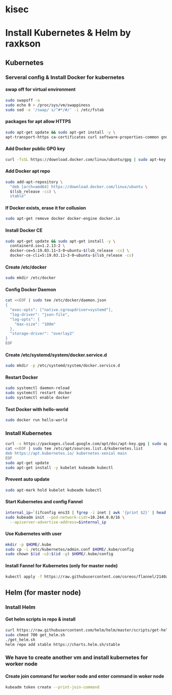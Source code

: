 # kisec

# Install Kubernetes & Helm by raxkson

## Kubernetes
### Serveral config & Install Docker for kubernetes
#### swap off for virtual environment
```bash
sudo swapoff -a
sudo echo 0 > /proc/sys/vm/swappiness
sudo sed -e '/swap/ s/^#*/#/' -i /etc/fstab
```

#### packages for apt allow HTTPS
```bash
sudo apt-get update && sudo apt-get install -y \
apt-transport-https ca-certificates curl software-properties-common gnupg2
```

#### Add Docker public GPG key
```bash
curl -fsSL https://download.docker.com/linux/ubuntu/gpg | sudo apt-key --keyring /etc/apt/trusted.gpg.d/docker.gpg add -
```

#### Add Docker apt repo
```bash
sudo add-apt-repository \
  "deb [arch=amd64] https://download.docker.com/linux/ubuntu \
  $(lsb_release -cs) \
  stable"
```

#### If Docker exists, erase it for collusion
```bash
sudo apt-get remove docker docker-engine docker.io
```

#### Install Docker CE
```bash
sudo apt-get update && sudo apt-get install -y \
  containerd.io=1.2.13-2 \
  docker-ce=5:19.03.11~3-0~ubuntu-$(lsb_release -cs) \
  docker-ce-cli=5:19.03.11~3-0~ubuntu-$(lsb_release -cs)
```

#### Create /etc/docker
```bash
sudo mkdir /etc/docker
```

#### Config Docker Daemon
```bash
cat <<EOF | sudo tee /etc/docker/daemon.json
{
  "exec-opts": ["native.cgroupdriver=systemd"],
  "log-driver": "json-file",
  "log-opts": {
    "max-size": "100m"
  },
  "storage-driver": "overlay2"
}
EOF
```

#### Create /etc/systemd/system/docker.service.d
```bash
sudo mkdir -p /etc/systemd/system/docker.service.d
```

#### Restart Docker
```bash
sudo systemctl daemon-reload
sudo systemctl restart docker
sudo systemctl enable docker
```

#### Test Docker with hello-world
```bash
sudo docker run hello-world
```


### Install Kubernetes
```bash
curl -s https://packages.cloud.google.com/apt/doc/apt-key.gpg | sudo apt-key add -
cat <<EOF | sudo tee /etc/apt/sources.list.d/kubernetes.list
deb https://apt.kubernetes.io/ kubernetes-xenial main
EOF
sudo apt-get update
sudo apt-get install -y kubelet kubeadm kubectl
```

#### Prevent auto update
```bash
sudo apt-mark hold kubelet kubeadm kubectl
```

#### Start Kubernetes and config Fannel
```bash
internal_ip=`(ifconfig ens33 | fgrep -i inet | awk '{print $2}' | head -n 1)`
sudo kubeadm init --pod-network-cidr=10.244.0.0/16 \
  --apiserver-advertise-address=$internal_ip
```

#### Use Kubernetes with user
```bash
mkdir -p $HOME/.kube
sudo cp -i /etc/kubernetes/admin.conf $HOME/.kube/config
sudo chown $(id -u):$(id -g) $HOME/.kube/config
```

#### Install Fannel for Kubernetes (only for master node)
```bash
kubectl apply -f https://raw.githubusercontent.com/coreos/flannel/2140ac876ef134e0ed5af15c65e414cf26827915/Documentation/kube-flannel.yml
```

## Helm (for master node)
### Install Helm
#### Get helm scripts in repo & install
```bash
curl https://raw.githubusercontent.com/helm/helm/master/scripts/get-helm-3 > get_helm.sh
sudo chmod 700 get_helm.sh
./get_helm.sh
helm repo add stable https://charts.helm.sh/stable
```

### We have to create another vm and install kubernetes for worker node
#### Create join command for worker node and enter command in woker node
```bash
kubeadm token create --print-join-command
```
